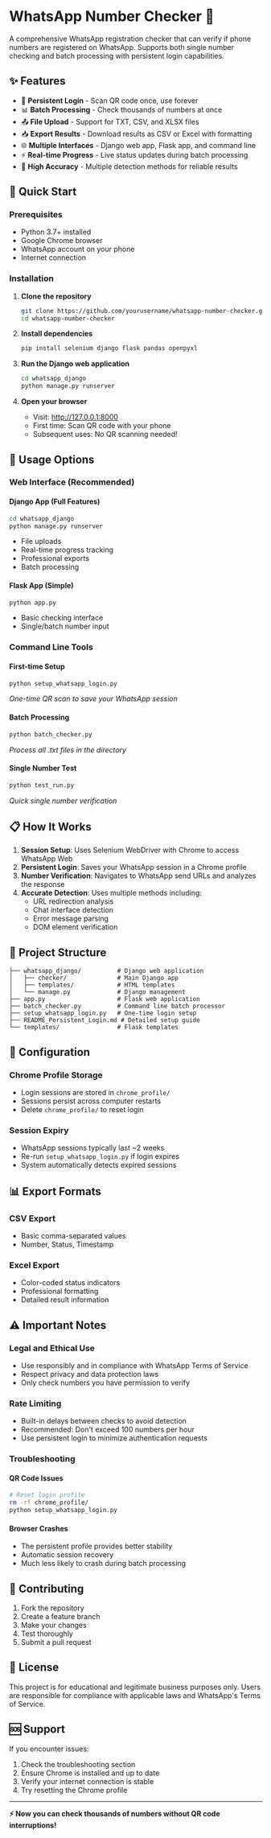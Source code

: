 # WhatsApp Number Checker 📱

A comprehensive WhatsApp registration checker that can verify if phone numbers are registered on WhatsApp. Supports both single number checking and batch processing with persistent login capabilities.

## ✨ Features

- 🔄 **Persistent Login** - Scan QR code once, use forever
- 📊 **Batch Processing** - Check thousands of numbers at once
- 📤 **File Upload** - Support for TXT, CSV, and XLSX files
- 📥 **Export Results** - Download results as CSV or Excel with formatting
- 🌐 **Multiple Interfaces** - Django web app, Flask app, and command line
- ⚡ **Real-time Progress** - Live status updates during batch processing
- 🎯 **High Accuracy** - Multiple detection methods for reliable results

## 🚀 Quick Start

### Prerequisites

- Python 3.7+ installed
- Google Chrome browser
- WhatsApp account on your phone
- Internet connection

### Installation

1. **Clone the repository**
   ```bash
   git clone https://github.com/yourusername/whatsapp-number-checker.git
   cd whatsapp-number-checker
   ```

2. **Install dependencies**
   ```bash
   pip install selenium django flask pandas openpyxl
   ```

3. **Run the Django web application**
   ```bash
   cd whatsapp_django
   python manage.py runserver
   ```

4. **Open your browser**
   - Visit: http://127.0.0.1:8000
   - First time: Scan QR code with your phone
   - Subsequent uses: No QR scanning needed!

## 🎯 Usage Options

### Web Interface (Recommended)

#### Django App (Full Features)
```bash
cd whatsapp_django
python manage.py runserver
```
- File uploads
- Real-time progress tracking
- Professional exports
- Batch processing

#### Flask App (Simple)
```bash
python app.py
```
- Basic checking interface
- Single/batch number input

### Command Line Tools

#### First-time Setup
```bash
python setup_whatsapp_login.py
```
*One-time QR scan to save your WhatsApp session*

#### Batch Processing
```bash
python batch_checker.py
```
*Process all .txt files in the directory*

#### Single Number Test
```bash
python test_run.py
```
*Quick single number verification*

## 📋 How It Works

1. **Session Setup**: Uses Selenium WebDriver with Chrome to access WhatsApp Web
2. **Persistent Login**: Saves your WhatsApp session in a Chrome profile
3. **Number Verification**: Navigates to WhatsApp send URLs and analyzes the response
4. **Accurate Detection**: Uses multiple methods including:
   - URL redirection analysis
   - Chat interface detection
   - Error message parsing
   - DOM element verification

## 📁 Project Structure

```
├── whatsapp_django/          # Django web application
│   ├── checker/              # Main Django app
│   ├── templates/            # HTML templates
│   └── manage.py             # Django management
├── app.py                    # Flask web application
├── batch_checker.py          # Command line batch processor
├── setup_whatsapp_login.py   # One-time login setup
├── README_Persistent_Login.md # Detailed setup guide
└── templates/                # Flask templates
```

## 🔧 Configuration

### Chrome Profile Storage
- Login sessions are stored in `chrome_profile/`
- Sessions persist across computer restarts
- Delete `chrome_profile/` to reset login

### Session Expiry
- WhatsApp sessions typically last ~2 weeks
- Re-run `setup_whatsapp_login.py` if login expires
- System automatically detects expired sessions

## 📊 Export Formats

### CSV Export
- Basic comma-separated values
- Number, Status, Timestamp

### Excel Export
- Color-coded status indicators
- Professional formatting
- Detailed result information

## ⚠️ Important Notes

### Legal and Ethical Use
- Use responsibly and in compliance with WhatsApp Terms of Service
- Respect privacy and data protection laws
- Only check numbers you have permission to verify

### Rate Limiting
- Built-in delays between checks to avoid detection
- Recommended: Don't exceed 100 numbers per hour
- Use persistent login to minimize authentication requests

### Troubleshooting

#### QR Code Issues
```bash
# Reset login profile
rm -rf chrome_profile/
python setup_whatsapp_login.py
```

#### Browser Crashes
- The persistent profile provides better stability
- Automatic session recovery
- Much less likely to crash during batch processing

## 🤝 Contributing

1. Fork the repository
2. Create a feature branch
3. Make your changes
4. Test thoroughly
5. Submit a pull request

## 📄 License

This project is for educational and legitimate business purposes only. Users are responsible for compliance with applicable laws and WhatsApp's Terms of Service.

## 🆘 Support

If you encounter issues:
1. Check the troubleshooting section
2. Ensure Chrome is installed and up to date
3. Verify your internet connection is stable
4. Try resetting the Chrome profile

---

**⚡ Now you can check thousands of numbers without QR code interruptions!**